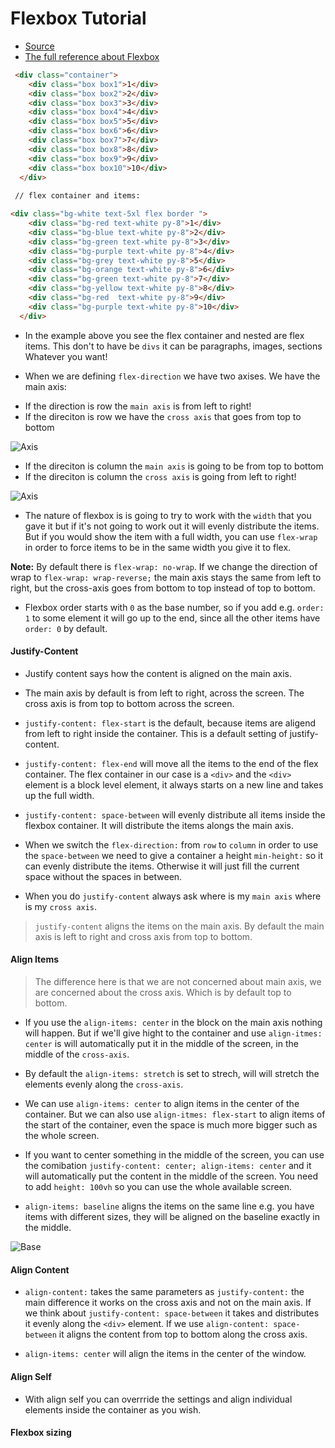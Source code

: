 # Flexbox Tutorial 

* [Source](https://flexbox.io/)
* [The full reference about Flexbox](https://css-tricks.com/snippets/css/a-guide-to-flexbox/)

```html
 <div class="container">
    <div class="box box1">1</div>
    <div class="box box2">2</div>
    <div class="box box3">3</div>
    <div class="box box4">4</div>
    <div class="box box5">5</div>
    <div class="box box6">6</div>
    <div class="box box7">7</div>
    <div class="box box8">8</div>
    <div class="box box9">9</div>
    <div class="box box10">10</div>
  </div>
  
 // flex container and items:

<div class="bg-white text-5xl flex border ">
    <div class="bg-red text-white py-8">1</div>
    <div class="bg-blue text-white py-8">2</div>
    <div class="bg-green text-white py-8">3</div>
    <div class="bg-purple text-white py-8">4</div>
    <div class="bg-grey text-white py-8">5</div>
    <div class="bg-orange text-white py-8">6</div>
    <div class="bg-green text-white py-8">7</div>
    <div class="bg-yellow text-white py-8">8</div>
    <div class="bg-red  text-white py-8">9</div>
    <div class="bg-purple text-white py-8">10</div>
  </div>
``` 
* In the example above you see the flex container and nested are flex items. This don't to have be `divs` it can be paragraphs, images, sections Whatever you want!

* When we are defining `flex-direction` we have two axises. We have the main axis:

- If the direction is row the `main axis` is from left to right!
- If the direciton is row we have the `cross axis` that goes from top to bottom

![Axis](https://css-tricks.com/wp-content/uploads/2011/08/flexbox.png)


- If the direciton is column the `main axis` is going to be from top to bottom
- If the direciton is column the `cross axis` is going from left to right!

![Axis](https://i.stack.imgur.com/yE7AF.png)

* The nature of flexbox is is going to try to work with the `width` that you gave it but if it's not going to work out it will evenly distribute the items. But if you would show the item with a full width, you can use `flex-wrap` in order to force items to be in the same width you give it to flex.

**Note:** By default there is `flex-wrap: no-wrap`. If we change the direction of wrap to `flex-wrap: wrap-reverse;` the main axis stays the same from left to right, but the cross-axis goes from bottom to top instead of top to bottom.

* Flexbox order starts with `0` as the base number, so if you add e.g. `order: 1` to some element it will go up to the end, since all the other items have `order: 0` by default.

#### Justify-Content

* Justify content says how the content is aligned on the main axis. 

* The main axis by default is from left to right, across the screen. The cross axis is from top to bottom across the screen.

* `justify-content: flex-start` is the default, because items are aligend from left to right inside the container. This is a default setting of justify-content.

* `justify-content: flex-end` will move all the items to the end of the flex container. The flex container in our case is a `<div>` and the `<div>` element is a block level element, it always starts on a new line and takes up the full width.

* `justify-content: space-between` will evenly distribute all items inside the flexbox container. It will distribute the items alongs the main axis.

* When we switch the `flex-direction:` from `row` to `column` in order to use the `space-between` we need to give a container a height `min-height:` so it can evenly distribute the items. Otherwise it will just fill the current space without the spaces in between.

* When you do `justify-content` always ask where is my `main axis` where is my `cross axis`. 

> `justify-content` aligns the items on the main axis. By default the main axis is left to right and cross axis from top to bottom. 

#### Align Items

> The difference here is that we are not concerned about main axis, we are concerned about the cross axis. Which is by default top to bottom. 

* If you use the `align-items: center` in the block on the main axis nothing will happen. But if we'll give hight to the container and use `align-itmes: center` is will automatically put it in the middle of the screen, in the middle of the `cross-axis`. 

* By default the `align-items: stretch` is set to strech, will will stretch the elements evenly along the `cross-axis`. 

* We can use `align-items: center` to align items in the center of the container. But we can also use `align-itmes: flex-start` to align items of the start of the container, even the space is much more bigger such as the whole screen. 


* If you want to center something in the middle of the screen, you can use the comibation `justify-content: center; align-items: center` and it will automatically put the content in the middle of the screen. You need to add `height: 100vh` so you can use the whole available screen.

* `align-items: baseline` aligns the items on the same line e.g. you have items with different sizes, they will be aligned on the baseline exactly in the middle. 

![Base](https://css-tricks.com/wp-content/uploads/2018/10/align-items.svg)

#### Align Content

* `align-content:` takes the same parameters as `justify-content:` the main difference it works on the cross axis and not on the main axis. If we think about `justify-content: space-between` it takes and distributes it evenly along the `<div>` element. If we use `align-content: space-between` it aligns the content from top to bottom along the cross axis.

* `align-items: center` will align the items in the center of the window. 

#### Align Self

* With align self you can overrride the settings and align individual elements inside the container as you wish.

#### Flexbox sizing
